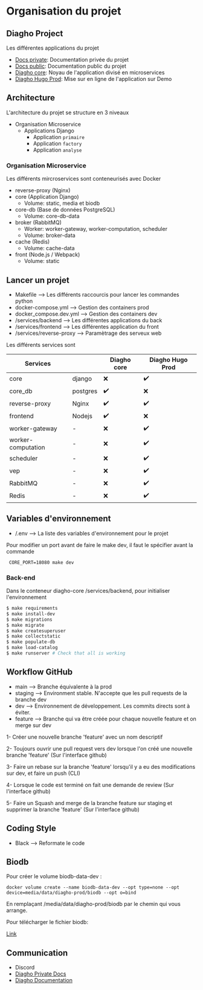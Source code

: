 # Organisation du projet

## Diagho Project

Les différentes applications du projet

- [Docs private](https://github.com/DiaghoProject/docs-private): Documentation privée du
  projet
- [Docs public](https://github.com/DiaghoProject/docs): Documentation public du projet
- [Diagho core](https://github.com/DiaghoProject/diagho-core): Noyau de l'application
  divisé en microservices
- [Diagho Hugo Prod](https://github.com/DiaghoProject/diagho-hugo-prod): Mise sur en
  ligne de l'application sur Demo

## Architecture

L'architecture du projet se structure en 3 niveaux

- Organisation Microservice
  - Applications Django
    - Application `primaire`
    - Application `factory`
    - Application `analyse`

### Organisation Microservice

Les différents mircroservices sont conteneurisés avec Docker

- reverse-proxy (Nginx)
- core (Application Django)
  - Volume: static, media et biodb
- core-db (Base de données PostgreSQL)
  - Volume: core-db-data
- broker (RabbitMQ)
  - Worker: worker-gateway, worker-computation, scheduler
  - Volume: broker-data
- cache (Redis)
  - Volume: cache-data
- front (Node.js / Webpack)
  - Volume: static

## Lancer un projet

- Makefile --> Les différents raccourcis pour lancer les commandes python
- docker-compose.yml --> Gestion des containers prod
- docker_compose.dev.yml --> Gestion des containers dev
- /services/backend --> Les différentes applications du back
- /services/frontend --> Les différentes application du front
- /services/reverse-proxy --> Paramètrage des serveux web

Les différents services sont

| Services           |          | Diagho core        | Diagho Hugo Prod   |
| ------------------ | -------- | ------------------ | ------------------ |
| core               | django   | :x:                | :heavy_check_mark: |
| core_db            | postgres | :heavy_check_mark: | :x:                |
| reverse-proxy      | Nginx    | :heavy_check_mark: | :heavy_check_mark: |
| frontend           | Nodejs   | :heavy_check_mark: | :x:                |
| worker-gateway     | -        | :x:                | :heavy_check_mark: |
| worker-computation | -        | :x:                | :heavy_check_mark: |
| scheduler          | -        | :x:                | :heavy_check_mark: |
| vep                | -        | :x:                | :heavy_check_mark: |
| RabbitMQ           | -        | :x:                | :heavy_check_mark: |
| Redis              | -        | :x:                | :heavy_check_mark: |

## Variables d'environnement

- /.env --> La liste des variables d'environnement pour le projet

Pour modifier un port avant de faire le make dev, il faut le spécifier avant la commande

```text
 CORE_PORT=18080 make dev
```

### Back-end

Dans le conteneur diagho-core /services/backend, pour initialiser l'environnement

```bash
$ make requirements
$ make install-dev
$ make migrations
$ make migrate
$ make createsuperuser
$ make collectstatic
$ make populate-db
$ make load-catalog
$ make runserver # Check that all is working

```

## Workflow GitHub

- main --> Branche équivalente à la prod
- staging --> Environment stable. N'accepte que les pull requests de la branche dev
- dev --> Environnement de développement. Les commits directs sont à éviter.
- feature --> Branche qui va être créée pour chaque nouvelle feature et on merge sur dev

1- Créer une nouvelle branche 'feature' avec un nom descriptif

2- Toujours ouvrir une pull request vers dev lorsque l'on créé une nouvelle branche
'feature' (Sur l'interface github)

3- Faire un rebase sur la branche 'feature' lorsqu'il y a eu des modifications sur dev,
et faire un push (CLI)

4- Lorsque le code est terminé on fait une demande de review (Sur l'interface github)

5- Faire un Squash and merge de la branche feature sur staging et supprimer la branche
'feature' (Sur l'interface github)

## Coding Style

- Black --> Reformate le code

## Biodb

Pour créer le volume biodb-data-dev :

```text
docker volume create --name biodb-data-dev --opt type=none --opt device=media/data/diagho-prod/biodb --opt o=bind
```

En remplaçant /media/data/diagho-prod/biodb par le chemin qui vous arrange.

Pour télécharger le fichier biodb:

[Link](https://cdn.discordapp.com/attachments/886948473964990475/1028964672906481734/catalog.json)

## Communication

- Discord
- [Diagho Private Docs](https://private.diagho.com/)
- [Diagho Documentation](https://docs.diagho.com/)
